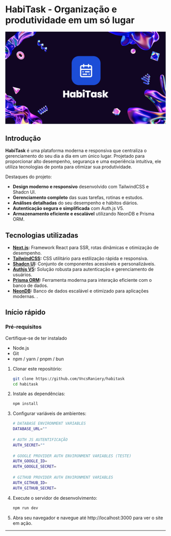 <h1 align="start">
  HabiTask - Organização e produtividade em um só lugar
</h1>

<img width="1280" alt="HabiTask Thumbnail" src="/public/assets/Banner.png">

## Introdução

**HabiTask** é uma plataforma moderna e responsiva que centraliza o gerenciamento do seu dia a dia em um único lugar. Projetado para proporcionar alto desempenho, segurança e uma experiência intuitiva, ele utiliza tecnologias de ponta para otimizar sua produtividade.

Destaques do projeto: 
- **Design moderno e responsivo** desenvolvido com TailwindCSS e Shadcn UI.
- **Gerenciamento completo** das suas tarefas, rotinas e estudos.  
- **Análises detalhadas** do seu desempenho e hábitos diários.
- **Autenticação segura e simplificada** com Auth.js V5.
- **Armazenamento eficiente e escalável** utilizando NeonDB e Prisma ORM.

## Tecnologias utilizadas

- **[Next.js](https://nextjs.org/):** Framework React para SSR, rotas dinâmicas e otimização de desempenho.
- **[TailwindCSS](https://tailwindcss.com/):** CSS utilitário para estilização rápida e responsiva.
- **[Shadcn UI](https://ui.shadcn.dev/):** Conjunto de componentes acessíveis e personalizáveis.
- **[Authjs V5](https://authjs.dev/):** Solução robusta para autenticação e gerenciamento de usuários.
- **[Prisma ORM](https://www.prisma.io/):** Ferramenta moderna para interação eficiente com o banco de dados.
- **[NeonDB](https://console.neon.tech/):** Banco de dados escalável e otimizado para aplicações modernas. .

## Início rápido

### Pré-requisitos

Certifique-se de ter instalado

- Node.js
- Git
- npm / yarn / pnpm / bun

1. Clonar este repositório:

   ```bash
   git clone https://github.com/VncsRaniery/habitask
   cd habitask
   ```

2. Instale as dependências:
   ```bash
   npm install
   ```
3. Configurar variáveis de ​ambientes:

   ```bash
   # DATABASE ENVIRONMENT VARIABLES 
   DATABASE_URL=""

   # AUTH JS AUTENTIFICAÇÃO
   AUTH_SECRET=""

   # GOOGLE PROVIDER AUTH ENVIRONMENT VARIABLES (TESTE)
   AUTH_GOOGLE_ID=
   AUTH_GOOGLE_SECRET=

   # GITHUB PROVIDER AUTH ENVIRONMENT VARIABLES
   AUTH_GITHUB_ID=
   AUTH_GITHUB_SECRET=

   ```

4. Execute o servidor de desenvolvimento:
   ```bash
   npm run dev
   ```
5. Abra seu navegador e navegue até http://localhost:3000 para ver o site em ação.

---